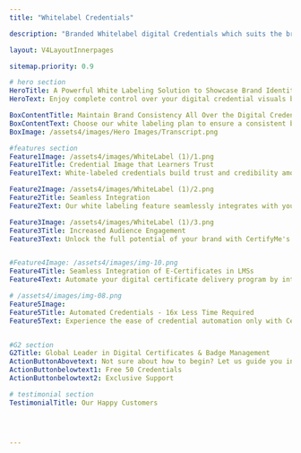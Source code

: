 ```yaml
---
title: "Whitelabel Credentials"

description: "Branded Whitelabel digital Credentials which suits the brand guidelines"

layout: V4LayoutInnerpages

sitemap.priority: 0.9

# hero section
HeroTitle: A Powerful White Labeling Solution to Showcase Brand Identity
HeroText: Enjoy complete control over your digital credential visuals by opting for our premium white-labeled badges and certificates. Tailor credential navbar, footer, and header to match your taste.

BoxContentTitle: Maintain Brand Consistency All Over the Digital Credentials
BoxContentText: Choose our white labeling plan to ensure a consistent brand appearance across all touchpoints of the credentialing process. From registration to issuing, your stakeholders will interact with a platform that reflects your unique brand identity. Experience complete freedom of customizing URL, page style, colors, fonts, header, and footer with CertifyMe.
BoxImage: /assets4/images/Hero Images/Transcript.png

#features section
Feature1Image: /assets4/images/WhiteLabel (1)/1.png
Feature1Title: Credential Image that Learners Trust
Feature1Text: White-labeled credentials build trust and credibility among your recipients, partners, and other organizations. Demonstrate your credentials with an authentic brand image to reinforce your brand reputation and your commitment to quality and professionalism.

Feature2Image: /assets4/images/WhiteLabel (1)/2.png
Feature2Title: Seamless Integration
Feature2Text: Our white labeling feature seamlessly integrates with your existing website or credentialing platform. Offer a cohesive journey to your recipients without disrupting their experience.

Feature3Image: /assets4/images/WhiteLabel (1)/3.png
Feature3Title: Increased Audience Engagement
Feature3Text: Unlock the full potential of your brand with CertifyMe's white labeling feature. Stand out from the competition, fully immerse your stakeholders in your brand, enhance engagement, and promote a sense of ownership. Deliver a consistent and branded experience to keep the audience engaged.


#Feature4Image: /assets4/images/img-10.png
Feature4Title: Seamless Integration of E-Certificates in LMSs
Feature4Text: Automate your digital certificate delivery program by integrating us into your existing learning management systems following a no-code integration process. Effortlessly manage your recipient data without the worry of data theft.

# /assets4/images/img-08.png
Feature5Image:
Feature5Title: Automated Credentials - 16x Less Time Required
Feature5Text: Experience the ease of credential automation only with CertifyMe. Quick delivery and tracking of as many credentials as you issue. Don’t be in the dark anymore about the future of credentials offered by you - track them down whenever you want, wherever you want.<br> Integrate us into your learning management system (LMSs) for a simplified yet effective credential management solution.


#G2 section
G2Title: Global Leader in Digital Certificates & Badge Management
ActionButtonAbovetext: Not sure about how to begin? Let us guide you in the right direction!
ActionButtonbelowtext1: Free 50 Credentials
ActionButtonbelowtext2: Exclusive Support

# testimonial section
TestimonialTitle: Our Happy Customers  




---
```

